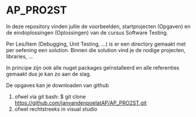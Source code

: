 # AP_PRO2ST
In deze repository vinden jullie de voorbeelden, startprojecten (Opgaven) en de eindoplossingen (Oplossingen) van de cursus Software Testing.

Per Les/Item (Debugging, Unit Testing, ...) is er een directory gemaakt met per oefening een solution. Binnen die solution vind je de nodige projecten, libraries, ...

In principe zijn ook alle nuget packages geïnstalleerd en alle referenties gemaakt dus je kan zo aan de slag.

De opgaves kan je downloaden van github
1. ofwel via git bash: $ git clone https://github.com/janvandenpoelatAP/AP_PRO2ST.git
2. ofwel rechtstreeks in visual studio 


